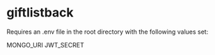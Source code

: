 # giftlistback

Requires an .env file in the root directory with the following values set:

MONGO_URI
JWT_SECRET
